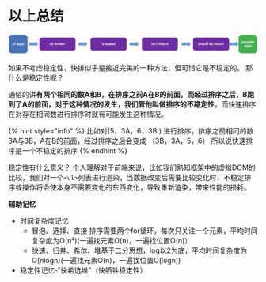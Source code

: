 # 以上总结

![](../../../.gitbook/assets/image%20%28130%29.png)

如果不考虑稳定性，快排似乎是接近完美的一种方法，但可惜它是不稳定的。 那什么是稳定性呢？

通俗的讲**有两个相同的数A和B，在排序之前A在B的前面，而经过排序之后，B跑到了A的前面，对于这种情况的发生，我们管他叫做排序的不稳定性**，而快速排序在对存在相同数进行排序时就有可能发生这种情况。

{% hint style="info" %}
比如对\(5，3A，6，3B \) 进行排序，排序之前相同的数3A与3B，A在B的前面，经过排序之后会变成 （3B，3A，5，6） 所以说快速排序是一个不稳定的排序
{% endhint %}

稳定性有什么意义？ 个人理解对于前端来说，比如我们熟知框架中的虚拟DOM的比较，我们对一个`<ul>`列表进行渲染，当数据改变后需要比较变化时，不稳定排序或操作将会使本身不需要变化的东西变化，导致重新渲染，带来性能的损耗。

**辅助记忆**

* 时间复杂度记忆
  * 冒泡、选择、直接 排序需要两个for循环，每次只关注一个元素，平均时间复杂度为O\(n²\)\(一遍找元素O\(n\)，一遍找位置O\(n\)）
  * 快速、归并、希尔、堆基于二分思想，log以2为底，平均时间复杂度为O\(nlogn\)\(一遍找元素O\(n\)，一遍找位置O\(logn\)\)
* 稳定性记忆-“快希选堆”（快牺牲稳定性）

  


